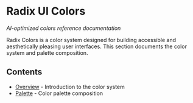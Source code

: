 # Radix UI Colors

*AI-optimized colors reference documentation*

Radix Colors is a color system designed for building accessible and aesthetically pleasing user interfaces. This section documents the color system and palette composition.

## Contents

- [Overview](./overview.md) - Introduction to the color system
- [Palette](./palette.md) - Color palette composition
